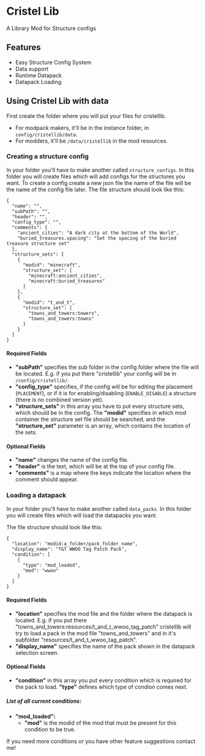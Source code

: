 # Cristel Lib
A Library Mod for Structure configs

## Features
- Easy Structure Config System
- Data support
- Runtime Datapack
- Datapack Loading

## Using Cristel Lib with data
First create the folder where you will put your files for cristellib.
- For modpack makers, it'll be in the instance folder, in `config/cristellib/data`.
- For modders, it'll be `/data/cristellib` in the mod resources.

### Creating a structure config
In your folder you'll have to make another called `structure_configs`. In this folder you will create files which will add configs for the structures you want.
To create a config create a new json file the name of the file will be the name of the config file later.
The file structure should look like this:
```
{
  "name": "",
  "subPath": "",
  "header": "",
  "config_type": "",
  "comments": {
    "ancient_cities": "A dark city at the bottom of the World",
    "buried_treasures.spacing": "Set the spacing of the buried treasure structure set"
  },
  "structure_sets": [
    {
      "modid": "minecraft",
      "structure_set": [
        "minecraft:ancient_cities",
        "minecraft:buried_treasures"
      ]
    },
    {
      "modid": "t_and_t",
      "structure_set": [
        "towns_and_towers:towers",
        "towns_and_towers:towns"
      ]
    }
  ]
}
```
#### Required Fields
- **"subPath"** specifies the sub folder in the config folder where the file will be located. E.g. if you put there "cristellib" your config will be in `/config/cristellib/`.
- **"config_type"** specifies, if the config will be for editing the placement (`PLACEMENT`), or if it is for enabling/disabling (`ENABLE_DISABLE`) a structure (there is no combined version yet).
- **"structure_sets"** in this array you have to put every structure sets, which should be in the config. The **"modid"** specifies in which mod container the structure set file should be searched, and the **"structure_set"** parameter is an array, which contains the location of the sets.

#### Optional Fields
- **"name"** changes the name of the config file.
- **"header"** is the text, which will be at the top of your config file.
- **"comments"** is a map where the keys indicate the location where the comment should appear.

### Loading a datapack
In your folder you'll have to make another called `data_packs`. In this folder you will create files which will load the datapacks you want.

The file structure should look like this:
```
{
  "location": "modid:a_folder/pack_folder_name",
  "display_name": "T&T WWOO Tag Patch Pack",
  "condition": [
    {
      "type": "mod_loaded",
      "mod": "wwoo"
    }
  ]
}
```
#### Required Fields
- **"location"** specifies the mod file and the folder where the datapack is located. E.g. if you put there "towns_and_towers:resources/t_and_t_wwoo_tag_patch" cristellib will try to load a pack in the mod file "towns_and_towers" and in it's subfolder "resources/t_and_t_wwoo_tag_patch".
- **"display_name"** specifies the name of the pack shown in the datapack selection screen.

#### Optional Fields
- **"condition"** in this array you put every condition which is required for the pack to load. **"type"** defines which type of condion comes next.

##### **List of all current conditions:**
- **"mod_loaded":**
  - **"mod"** is the modid of the mod that must be present for this condition to be true.

If you need more conditions or you have other feature suggestions contact me!
